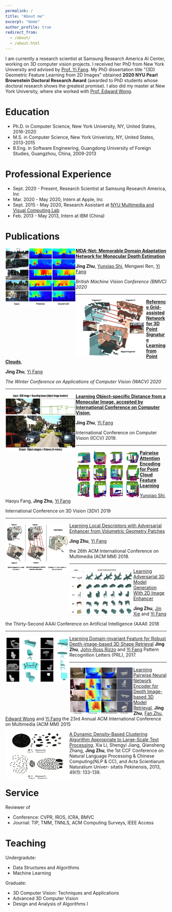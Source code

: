 ```yaml
---
permalink: /
title: "About me"
excerpt: "Home"
author_profile: true
redirect_from: 
  - /about/
  - /about.html
---
```

I am currently a research scientist at Samsung Research America AI Center, working on 3D computer vision projects. I received her PhD from New York University and advised by [Prof. Yi Fang](http://mmvc.engineering.nyu.edu). My PhD dissertation title "(3D) Geometric Feature Learning from 2D Images" obtained **2020 NYU Pearl Brownstein Doctoral Research Award** (awarded to PhD students whose doctoral research shows the greatest promise). I also did my master at New York University, where she worked with [Prof. Edward Wong](https://engineering.nyu.edu/faculty/edward-wong).

Education
======
* Ph.D. in Computer Science, New York University, NY, United States, 2016-2020
* M.S. in Computer Science, New York Univeristy, NY, United States, 2013-2015
* B.Eng. in Software Engineering, Guangdong University of Foreign Studies, Guangzhou, China, 2009-2013

Professional Experience
======
* Sept. 2020 - Present, Research Scientist at Samsung Research America, Inc
* Mar. 2020 - May 2020, Intern at Apple, Inc
* Sept. 2015 - May 2020, Research Assistant at [NYU Multimedia and Visual Computing Lab](http://mmvc.engineering.nyu.edu)
* Feb. 2013 - May 2013, Intern at IBM (China)

Publications
======

<img src="/images/BMVC_Depth.png" alt="drawing" align="left" width="220" height="180"/> [**MDA-Net: Memorable Domain Adaptation Network for Monocular Depth Estimation**](https://www.bmvc2020-conference.com/conference/papers/paper_0790.html)

 **Jing Zhu**, [Yunxiao Shi](https://kentsyx.github.io), Mengwei Ren, [Yi Fang](http://mmvc.engineering.nyu.edu) 

 _British Machine Vision Conference (BMVC) 2020_

----
<img src="/images/WACV_Match.png" alt="drawing" align="left" width="220" height="180"/>  [**Reference Grid-assisted Network for 3D Point Signature Learning from Point Clouds**](https://openaccess.thecvf.com/content_WACV_2020/papers/Zhu_Reference_Grid-assisted_Network_for_3D_Point_Signature_Learning_from_Point_WACV_2020_paper.pdf), 

 **Jing Zhu**, [Yi Fang](http://mmvc.engineering.nyu.edu) 

 _The Winter Conference on Applications of Computer Vision (WACV) 2020_

----
<img src="/images/Paper_DistFrom2D.png" alt="drawing" align="left" width="220" height="180"/>  [**Learning Object-specific Distance from a Monocular Image, accepted by International Conference on Computer Vision**](https://openaccess.thecvf.com/content_ICCV_2019/papers/Zhu_Learning_Object-Specific_Distance_From_a_Monocular_Image_ICCV_2019_paper.pdf), 

**Jing Zhu**, [Yi Fang](http://mmvc.engineering.nyu.edu) 

International Conference on Computer Vision (ICCV) 2019.

----
<img src="/images/3DV_PointFeature.png" alt="drawing" align="left" width="200" height="150"/> [**Pairwise Attention Encoding for Point Cloud Feature Learning**]() 

[Yunxiao Shi](https://kentsyx.github.io), Haoyu Fang, **Jing Zhu**, [Yi Fang](http://mmvc.engineering.nyu.edu) 

International Conference on 3D Vision (3DV) 2019

----
<img src="/images/ACMMM_Match.png" alt="drawing" align="left" width="200" height="150"/> 

[Learning Local Descriptors with Adversarial Enhancer from Volumetric Geometry Patches]()

**Jing Zhu**, [Yi Fang](http://mmvc.engineering.nyu.edu)

the 26th ACM International Conference on Multimedia (ACM MM) 2018. 

----
<img src="/images/AAAI_ModelGen.png" alt="drawing" align="left" width="200" height="150"/> 

[Learning Adversarial 3D Model Generation With 2D Image Enhancer](https://www.aaai.org/ocs/index.php/AAAI/AAAI18/paper/view/16064)

**Jing Zhu**, [Jin Xie](https://scholar.google.ae/citations?user=Q7QqJPEAAAAJ&hl=en) and [Yi Fang](http://mmvc.engineering.nyu.edu)

the Thirty-Second AAAI Conference on Artificial Intelligence (AAAI) 2018

----
<img src="/images/PRL_DepthRetrival.png" alt="drawing" align="left" width="200" height="150"/> [Learning Domain-invariant Feature for Robust Depth-image-based 3D Shape Retrieval]()
**Jing Zhu**, [John-Ross Rizzo](https://med.nyu.edu/faculty/johnross-rizzo) and [Yi Fang](http://mmvc.engineering.nyu.edu)
Pattern Recognition Letters (PRL), 2017.

----
<img src="/images/ACMMM_DepthRetrieval.png" alt="drawing" align="left" width="200" height="150"/> [Learning Pairwise Neural Network Encoder for Depth Image-based 3D Model Retrieval](), 
**Jing Zhu**, [Fan Zhu](https://scholar.google.com/citations?user=vD-ezyQAAAAJ&hl=en), [Edward Wong](https://engineering.nyu.edu/faculty/edward-wong) and [Yi Fang](http://mmvc.engineering.nyu.edu)
the 23rd Annual ACM International Conference on Multimedia (ACM MM) 2015

<img src="/images/NLP_Clustering.png" alt="drawing" align="left" width="200" height="150"/> [A Dynamic Density-Based Clustering Algorithm Appropriate to Large-Scale Text Processing](), Xia Li, Shengyi Jiang, Qiansheng Zhang, **Jing Zhu**, the 1st CCF Conference on Natural Language Processing & Chinese Computing(NLP & CC), and Acta Scientiarum Naturalium Univer- sitatis Pekinensis, 2013, 49(1): 133-139.

Service 
======
Reviewer of 
* Conference: CVPR, IROS, ICRA, BMVC
* Journal: TIP, TMM, TNNLS, ACM Computing Surveys, IEEE Access

Teaching 
======
Undergradute:
* Data Structures and Algorithms
* Machine Learning

Graduate:
* 3D Computer Vision: Techniques and Applications
* Advanced 3D Computer Vision
* Design and Analysis of Algorithms I

